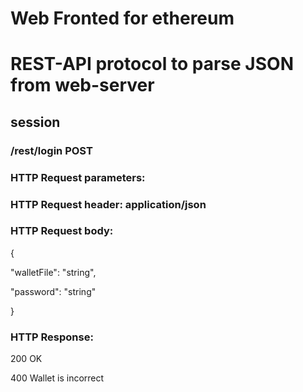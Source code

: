 # Web Fronted for ethereum

# REST-API protocol to parse JSON from web-server

## session

### /rest/login POST
### HTTP Request parameters:
### HTTP Request header: application/json
### HTTP Request body:
{

  "walletFile": "string",
  
  "password": "string"
  
}
### HTTP Response:
200 OK

400 Wallet is incorrect

